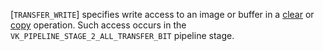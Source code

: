 [`TRANSFER_WRITE`] specifies write access to an image or
buffer in a [clear](https://www.khronos.org/registry/vulkan/specs/1.3-extensions/html/vkspec.html#clears) or [copy](https://www.khronos.org/registry/vulkan/specs/1.3-extensions/html/vkspec.html#copies) operation.
Such access occurs in the `VK_PIPELINE_STAGE_2_ALL_TRANSFER_BIT`
pipeline stage.